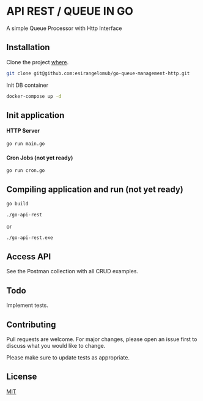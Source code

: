 # API REST / QUEUE IN GO

A simple Queue Processor with Http Interface

## Installation

Clone the project [where](https://github.com/esirangelomub/go-queue-management-http).

```bash
git clone git@github.com:esirangelomub/go-queue-management-http.git
```

Init DB container

```bash
docker-compose up -d
```

## Init application

#### HTTP Server

```bash
go run main.go
```

#### Cron Jobs (not yet ready)

```bash
go run cron.go
```

## Compiling application and run (not yet ready)

```bash
go build
```

```bash
./go-api-rest
```
or
```bash
./go-api-rest.exe
```

## Access API

See the Postman collection with all CRUD examples.

## Todo
Implement tests.

## Contributing
Pull requests are welcome. For major changes, please open an issue first to discuss what you would like to change.

Please make sure to update tests as appropriate.

## License
[MIT](https://choosealicense.com/licenses/mit/)